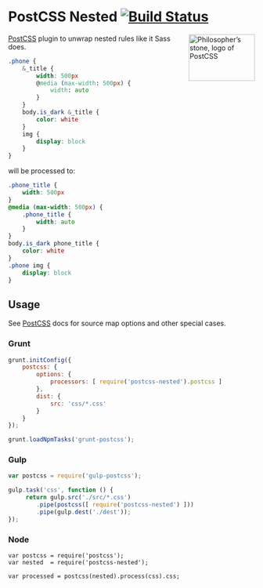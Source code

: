 # PostCSS Nested [![Build Status](https://travis-ci.org/postcss/postcss-nested.png)](https://travis-ci.org/postcss/postcss-nested)

<img align="right" width="135" height="95" src="http://postcss.github.io/postcss/logo-leftp.png" title="Philosopher’s stone, logo of PostCSS">

[PostCSS](https://github.com/postcss/postcss) plugin to unwrap nested rules
like it Sass does.

```css
.phone {
    &_title {
        width: 500px
        @media (max-width: 500px) {
            width: auto
        }
    }
    body.is_dark &_title {
        color: white
    }
    img {
        display: block
    }
}
```

will be processed to:

```css
.phone_title {
    width: 500px
}
@media (max-width: 500px) {
    .phone_title {
        width: auto
    }
}
body.is_dark phone_title {
    color: white
}
.phone img {
    display: block
}
```

## Usage

See [PostCSS](https://github.com/postcss/postcss) docs for source map options
and other special cases.

### Grunt

```js
grunt.initConfig({
    postcss: {
        options: {
            processors: [ require('postcss-nested').postcss ]
        },
        dist: {
            src: 'css/*.css'
        }
    }
});

grunt.loadNpmTasks('grunt-postcss');
```

### Gulp

```js
var postcss = require('gulp-postcss');

gulp.task('css', function () {
     return gulp.src('./src/*.css')
        .pipe(postcss([ require('postcss-nested') ]))
        .pipe(gulp.dest('./dest'));
});
```

### Node

```
var postcss = require('postcss');
var nested  = require('postcss-nested');

var processed = postcss(nested).process(css).css;
```

